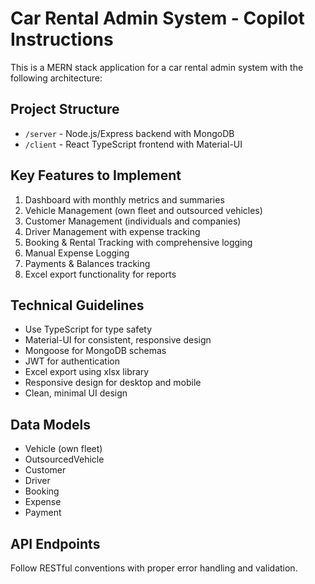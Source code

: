 <!-- Use this file to provide workspace-specific custom instructions to Copilot. For more details, visit https://code.visualstudio.com/docs/copilot/copilot-customization#_use-a-githubcopilotinstructionsmd-file -->

# Car Rental Admin System - Copilot Instructions

This is a MERN stack application for a car rental admin system with the following architecture:

## Project Structure
- `/server` - Node.js/Express backend with MongoDB
- `/client` - React TypeScript frontend with Material-UI

## Key Features to Implement
1. Dashboard with monthly metrics and summaries
2. Vehicle Management (own fleet and outsourced vehicles)
3. Customer Management (individuals and companies)
4. Driver Management with expense tracking
5. Booking & Rental Tracking with comprehensive logging
6. Manual Expense Logging
7. Payments & Balances tracking
8. Excel export functionality for reports

## Technical Guidelines
- Use TypeScript for type safety
- Material-UI for consistent, responsive design
- Mongoose for MongoDB schemas
- JWT for authentication
- Excel export using xlsx library
- Responsive design for desktop and mobile
- Clean, minimal UI design

## Data Models
- Vehicle (own fleet)
- OutsourcedVehicle
- Customer
- Driver
- Booking
- Expense
- Payment

## API Endpoints
Follow RESTful conventions with proper error handling and validation.
